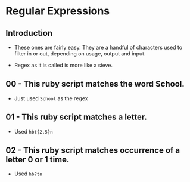# Regular Expressions

## Introduction
- These ones are fairly easy. They are a handful of characters used to filter in or out, depending on usage, output and input.

- Regex as it is called is more like a sieve.

## 00 - This ruby script matches the word School.
- Just used `School` as the regex

## 01 - This ruby script matches a letter.
- Used `hbt{2,5}n`

## 02 - This ruby script matches occurrence of a letter 0 or 1 time.
- Used `hb?tn`